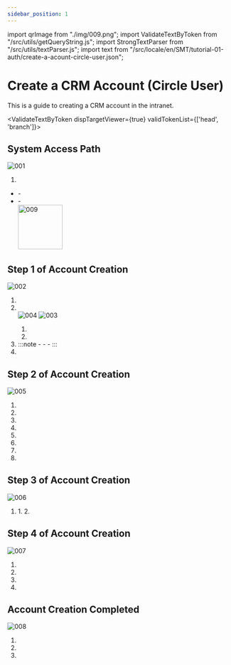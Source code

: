 ```yaml
---
sidebar_position: 1
---
```


import qrImage from "./img/009.png";
import ValidateTextByToken from "/src/utils/getQueryString.js";
import StrongTextParser from "/src/utils/textParser.js";
import text from "/src/locale/en/SMT/tutorial-01-auth/create-a-acount-circle-user.json";


# Create a CRM Account (Circle User)

<!-- 메뉴단에서 번역이 안되므로 여기 하드코딩해야 함 #가 달린 헤더와 함께 -->
This is a guide to creating a CRM account in the intranet.


<ValidateTextByToken dispTargetViewer={true} validTokenList={['head', 'branch']}>

## System Access Path

![001](./img/001.png)

1. <StrongTextParser text={text.systemAccessPath01} />
- <StrongTextParser text={text.systemAccessPath02} />
  - <StrongTextParser text={text.systemAccessPath03} />
- <StrongTextParser text={text.systemAccessPath04} />
  - <StrongTextParser text={text.systemAccessPath05} /><br/> <img src={qrImage} alt="009" width="100px" height="100px"/>

## Step 1 of Account Creation

![002](./img/002.png)

1. <StrongTextParser text={text.step1AccountCreation01} />
1. <StrongTextParser text={text.step1AccountCreation02} /><br/>  ![004](./img/004.png) ![003](./img/003.png)
    1. <StrongTextParser text={text.step1AccountCreation03} />
    2. <StrongTextParser text={text.step1AccountCreation04} />
1. <StrongTextParser text={text.step1AccountCreation05} />
    :::note
    - <StrongTextParser text={text.step1AccountCreation06} />
    - <StrongTextParser text={text.step1AccountCreation07} />
    - <StrongTextParser text={text.step1AccountCreation08} />
    :::
4. <StrongTextParser text={text.step1AccountCreation09} />

## Step 2 of Account Creation

<StrongTextParser text={text.step2AccountCreation01} />

![005](./img/005.png)

1. <StrongTextParser text={text.step2AccountCreation02} />
1. <StrongTextParser text={text.step2AccountCreation03} />
1. <StrongTextParser text={text.step2AccountCreation04} />
1. <StrongTextParser text={text.step2AccountCreation05} />
1. <StrongTextParser text={text.step2AccountCreation06} />
1. <StrongTextParser text={text.step2AccountCreation07} />
1. <StrongTextParser text={text.step2AccountCreation08} />
1. <StrongTextParser text={text.step2AccountCreation09} />

## Step 3 of Account Creation

<StrongTextParser text={text.step3AccountCreation01} />

![006](./img/006.png)

1. <StrongTextParser text={text.step3AccountCreation02} />
    1. <StrongTextParser text={text.step3AccountCreation03} />
    2. <StrongTextParser text={text.step3AccountCreation04} />

## Step 4 of Account Creation

<StrongTextParser text={text.step4AccountCreation01} />

![007](./img/007.png)

1. <StrongTextParser text={text.step4AccountCreation02} />
1. <StrongTextParser text={text.step4AccountCreation03} />
1. <StrongTextParser text={text.step4AccountCreation04} />
1. <StrongTextParser text={text.step4AccountCreation05} />

## Account Creation Completed

![008](./img/008.png)

1. <StrongTextParser text={text.step5AccountCreation01} />
1. <StrongTextParser text={text.step5AccountCreation02} />
1. <StrongTextParser text={text.step5AccountCreation03} />

</ValidateTextByToken>